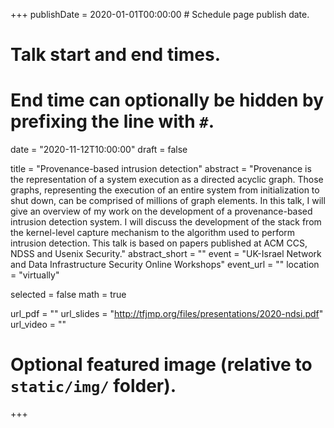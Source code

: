 +++
publishDate = 2020-01-01T00:00:00  # Schedule page publish date.

# Talk start and end times.
#   End time can optionally be hidden by prefixing the line with `#`.
date = "2020-11-12T10:00:00"
draft = false

title = "Provenance-based intrusion detection"
abstract = "Provenance is the representation of a system execution as a directed acyclic graph. Those graphs, representing the execution of an entire system from initialization to shut down, can be comprised of millions of graph elements. In this talk, I will give an overview of my work on the development of a provenance-based intrusion detection system. I will discuss the development of the stack from the kernel-level capture mechanism to the algorithm used to perform intrusion detection. This talk is based on papers published at ACM CCS, NDSS and Usenix Security."
abstract_short = ""
event = "UK-Israel Network and Data Infrastructure Security Online Workshops"
event_url = ""
location = "virtually"

selected = false
math = true

url_pdf = ""
url_slides = "http://tfjmp.org/files/presentations/2020-ndsi.pdf"
url_video = ""

# Optional featured image (relative to `static/img/` folder).

+++
